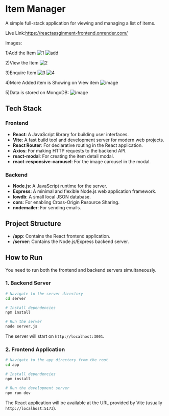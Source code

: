 # Item Manager

A simple full-stack application for viewing and managing a list of items.

Live Link:https://reactassginment-frontend.onrender.com/

Images:

1)Add the Item
![1](https://github.com/user-attachments/assets/b402a3aa-eaeb-4a54-9e8d-84afc6738b6e)
![add](https://github.com/user-attachments/assets/8e53cb48-15cf-4d65-8e0c-3cdcb078ae81)

2)View the Item
![2](https://github.com/user-attachments/assets/2dc9da32-df1e-41b5-a694-6b99a2feeb7f)

3)Enquire Item
![3](https://github.com/user-attachments/assets/81dc01d9-8437-4b36-95b5-f1f652baa99e)
![4](https://github.com/user-attachments/assets/17cedd6f-1481-4bb4-9400-dbca4d46d6cf)

4)More Added item is Showing on View item
![image](https://github.com/user-attachments/assets/16d70fe3-32c9-44ec-96bc-c273dfd2c53a)
 
5)Data is stored on MongoDB:
![image](https://github.com/user-attachments/assets/22d067a0-e821-47ef-9a3c-a57fd64850ba)



## Tech Stack

### Frontend
- **React**: A JavaScript library for building user interfaces.
- **Vite**: A fast build tool and development server for modern web projects.
- **React Router**: For declarative routing in the React application.
- **Axios**: For making HTTP requests to the backend API.
- **react-modal**: For creating the item detail modal.
- **react-responsive-carousel**: For the image carousel in the modal.

### Backend
- **Node.js**: A JavaScript runtime for the server.
- **Express**: A minimal and flexible Node.js web application framework.
- **lowdb**: A small local JSON database.
- **cors**: For enabling Cross-Origin Resource Sharing.
- **nodemailer**: For sending emails.

## Project Structure

- **/app**: Contains the React frontend application.
- **/server**: Contains the Node.js/Express backend server.

## How to Run

You need to run both the frontend and backend servers simultaneously.

### 1. Backend Server

```bash
# Navigate to the server directory
cd server

# Install dependencies
npm install

# Run the server
node server.js
```
The server will start on `http://localhost:3001`.

### 2. Frontend Application

```bash
# Navigate to the app directory from the root
cd app

# Install dependencies
npm install

# Run the development server
npm run dev
```
The React application will be available at the URL provided by Vite (usually `http://localhost:5173`).

